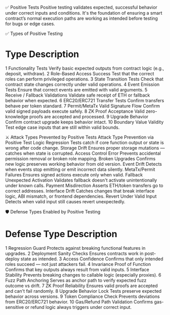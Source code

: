 ✅ Positive Tests
Positive testing validates expected, successful behavior under correct inputs and conditions. It's the foundation of ensuring a smart contract’s normal execution paths are working as intended before testing for bugs or edge cases.

✅ Types of Positive Testing
#	Type	Description
1	Functionality Tests	Verify basic expected outputs from contract logic (e.g., deposit, withdraw).
2	Role-Based Access Success	Test that the correct roles can perform privileged operations.
3	State Transition Tests	Check that contract state changes correctly under valid operations.
4	Event Emission Tests	Ensure that correct events are emitted with valid arguments.
5	Receive / Fallback Validations	Validate safe receipt of ETH or fallback behavior when expected.
6	ERC20/ERC721 Transfer Tests	Confirm transfers behave per token standard.
7	Permit/MetaTx Valid Signature Flow	Confirm valid signed payloads execute safely.
8	ZK Proof Acceptance	Valid zero-knowledge proofs are accepted and processed.
9	Upgrade Behavior	Confirm contract upgrade keeps behavior intact.
10	Boundary Value Validity	Test edge case inputs that are still within valid bounds.

⚔️ Attack Types Prevented by Positive Tests
Attack Type	Prevention via Positive Test
Logic Regression	Tests catch if core function output or state is wrong after code change.
Storage Drift	Ensures proper storage mutations — catches when state is corrupted.
Access Control Error	Prevents accidental permission removal or broken role mapping.
Broken Upgrades	Confirms new logic preserves working behavior from old version.
Event Drift	Detects when events stop emitting or emit incorrect data silently.
MetaTx/Permit Failures	Ensures signed actions execute only when valid.
Fallback Unexpected Activation	Validates fallback doesn't activate unintentionally under known calls.
Payment Misdirection	Asserts ETH/token transfers go to correct addresses.
Interface Drift	Catches changes that break interface logic, ABI mismatch, or frontend dependencies.
Revert Under Valid Input	Detects when valid input still causes revert unexpectedly.

🛡️ Defense Types Enabled by Positive Testing
#	Defense Type	Description
1	Regression Guard	Protects against breaking functional features in upgrades.
2	Deployment Sanity Checks	Ensures contracts work in post-deploy state as intended.
3	Access Confidence	Confirms that only intended roles succeed — not just attackers fail.
4	Invariance Proof of Function	Confirms that key outputs always result from valid inputs.
5	Interface Stability	Prevents breaking changes to callable logic (especially proxies).
6	Fuzz Path Anchoring	Serves as anchor path to verify expected fuzz outcome vs drift.
7	ZK Proof Reliability	Ensures valid proofs are accepted and can't fail randomly.
8	Upgrade Behavior Lock	Tests preserve expected behavior across versions.
9	Token Compliance Check	Prevents deviations from ERC20/ERC721 behavior.
10	Gas/Refund Path Validation	Confirms gas-sensitive or refund logic always triggers under correct input.
